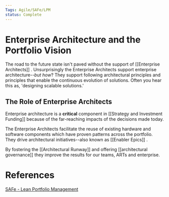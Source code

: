 ```yaml
---
Tags: Agile/SAFe/LPM
status: Complete
---
```

# Enterprise Architecture and the Portfolio Vision
The road to the future state isn't paved without the support of [[Enterprise Architects]] . Unsurprisingly the Enterprise Architects support enterprise architecture--*but how*? They support following architectural principles and principles that enable the continuous evolution of solutions. Often you hear this as, 'designing scalable solutions.' 

## The Role of Enterprise Architects
Enterprise architecture is a **critical** component in [[Strategy and Investment Funding]] because of the far-reaching impacts of the decisions made today. 

The Enterprise Architects facilitate the reuse of existing hardware and software components which have proven patterns across the portfolio. They drive architectural initiatives--also known as [[Enabler Epics]] . 

By fostering the [[Architectural Runway]] and offering [[architectural governance]] they improve the results for our teams, ARTs and enterprise. 

# References
[SAFe - Lean Portfolio Management](https://www.scaledagileframework.com/lean-portfolio-management/)